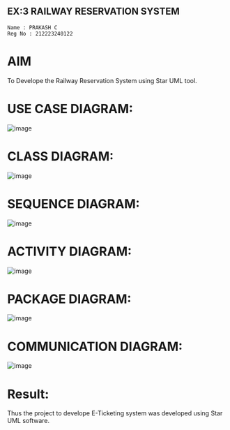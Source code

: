 ## EX:3 RAILWAY RESERVATION SYSTEM
```
Name : PRAKASH C
Reg No : 212223240122
```
# AIM
 To Develope the Railway Reservation System using Star UML tool.

# USE CASE DIAGRAM:
![image](https://github.com/user-attachments/assets/a84b5518-af34-49dd-89c7-0e475ebbe6f3)

# CLASS DIAGRAM:
![image](https://github.com/user-attachments/assets/aee3b1f1-c131-4720-98f0-dd23f66e26bf)

# SEQUENCE DIAGRAM:
![image](https://github.com/user-attachments/assets/fb2155e5-0c85-4e59-a786-ad7c192e0be8)

# ACTIVITY DIAGRAM:
![image](https://github.com/user-attachments/assets/732c5031-9145-43d0-990b-b8a31a9cce4a)

# PACKAGE DIAGRAM: 
![image](https://github.com/user-attachments/assets/92f7898c-d8ed-4127-80a3-c4275faeb335)

# COMMUNICATION DIAGRAM:
![image](https://github.com/user-attachments/assets/85fc5ba6-9fca-4975-a3f8-f7bbe1e9646d)

# Result:
 
Thus the project to develope E-Ticketing system was developed using Star UML software.
